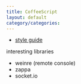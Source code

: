 ```yaml
---
title: CoffeeScript
layout: default
category/categories: 
---
```



- [style guide](https://github.com/polarmobile/coffeescript-style-guide)

interesting libraries
- weinre (remote console)
- zappa
- socket.io
